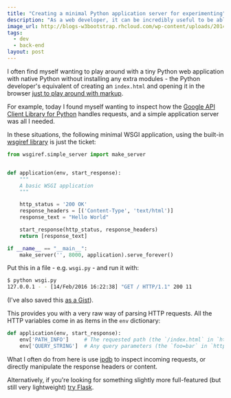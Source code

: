 ```yaml
---
title: "Creating a minimal Python application server for experimenting"
description: "As a web developer, it can be incredibly useful to be able to spin up a quick server to inspect and manipulate raw requests. And if you're used to working in Python, this little script is just the ticket."
image_url: http://blogs-w3bootstrap.rhcloud.com/wp-content/uploads/2014/12/Python-Logo.jpg
tags:
  - dev
  - back-end
layout: post
---
```


I often find myself wanting to play around with a tiny Python web application
with native Python without installing any extra modules -
the Python developer's equivalent of creating an `index.html` and opening it
in the browser [just to play around with markup][].

For example, today I found myself wanting to inspect how the
[Google API Client Library for Python][] handles requests, and a simple
application server was all I needed.

In these situations, the following minimal WSGI application, using the built-in
[wsgiref library][] is just the ticket:

``` python
from wsgiref.simple_server import make_server


def application(env, start_response):
    """
    A basic WSGI application
    """

    http_status = '200 OK'
    response_headers = [('Content-Type', 'text/html')]
    response_text = "Hello World"

    start_response(http_status, response_headers)
    return [response_text]

if __name__ == "__main__":
    make_server('', 8000, application).serve_forever()
```

Put this in a file - e.g. `wsgi.py` - and run it with:

``` bash
$ python wsgi.py
127.0.0.1 - - [14/Feb/2016 16:22:38] "GET / HTTP/1.1" 200 11
```

(I've also saved this [as a Gist][]).

This provides you with a very raw way of parsing HTTP requests. All the
HTTP variables come in as items in the `env` dictionary:

``` python
def application(env, start_response):
    env['PATH_INFO']     # The requested path (the `/index.html` in `http://example.com/index.html`),
    env['QUERY_STRING']  # Any query parameters (the `foo=bar` in `http://example.com/index.html?foo=bar`).
```

What I often do from here is use [ipdb][] to inspect incoming requests, or
directly manipulate the response headers or content.

Alternatively, if you're looking for something slightly more full-featured
(but still very lightweight) [try Flask][].


[Google API Client Library for Python]: https://developers.google.com/api-client-library/python/ "Google API Client Library for Python"
[wsgiref library]: https://docs.python.org/2/library/wsgiref.html "Python docs: wsgiref — WSGI Utilities and Reference Implementation"
[as a Gist]: https://gist.github.com/nottrobin/8c12c9921aeb885dbe07 "GitHub Gist (nottrobin): Simple WSGI application server"
[ipdb]: https://pypi.python.org/pypi/ipdb "Python package index: ipdb"
[try Flask]: http://flask.pocoo.org/docs/0.10/quickstart/ "Flask: Quickstart"
[just to play around with markup]: http://www.yourhtmlsource.com/myfirstsite/myfirstpage.html "HTML Source HTML Tutorials: My First Page"
